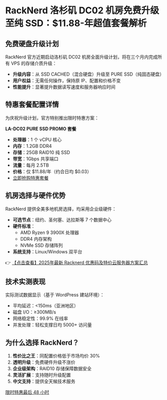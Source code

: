 # RackNerd 洛杉矶 DC02 机房免费升级至纯 SSD：$11.88-年超值套餐解析

## 免费硬盘升级计划
RackNerd 官方近期启动洛杉矶 DC02 机房全面升级计划，将在三个月内完成所有 VPS 的存储介质升级：
- **升级内容**：从 SSD CACHED（混合硬盘）升级至 PURE SSD（纯固态硬盘）
- **用户权益**：无需任何操作，保持原 IP、配置和价格不变
- **性能提升**：显著提升数据读写速度和服务器响应时间

## 特惠套餐配置详情
为庆祝升级计划，官方特别推出限时特惠方案：

**LA-DC02 PURE SSD PROMO 套餐**
- **处理器**：1 个 vCPU 核心
- **内存**：1.2GB DDR4
- **存储**：25GB RAID10 纯 SSD
- **带宽**：1Gbps 共享端口
- **流量**：每月 2.5TB
- **价格**：仅 $11.88/年（约合日均 $0.03）
- [立即抢购特惠套餐](https://bit.ly/Rack_Nerd)

## 机房选择与硬件优势
RackNerd 提供全美多地机房选择，均采用企业级硬件：
- **可选节点**：纽约、圣何塞、达拉斯等 7 个数据中心
- **硬件标准**：
  - AMD Ryzen 9 3900X 处理器
  - DDR4 内存架构
  - NVMe SSD 存储阵列
- **系统支持**：Linux/Windows 双平台

👉 [【点击查看】2025年最新 Racknerd 优惠码及特价云服务器方案汇总](https://bit.ly/Rack_Nerd)

## 技术实测表现
实际测试数据显示（基于 WordPress 建站环境）：
- 平均延迟：<150ms（亚洲地区）
- 磁盘 I/O：≥300MB/s
- 网络稳定性：99.9% 在线率
- 并发处理：轻松支撑日均 5000+ 访问量

## 为什么选择 RackNerd？
1. **性价比之王**：同配置价格低于市场均价 30%
2. **透明升级**：免费硬件升级不涨价
3. **企业级架构**：RAID10 存储保障数据安全
4. **灵活扩展**：支持随时升级配置
5. **中文支持**：提供全天候技术服务

[限时特惠最后 48 小时](https://bit.ly/Rack_Nerd)